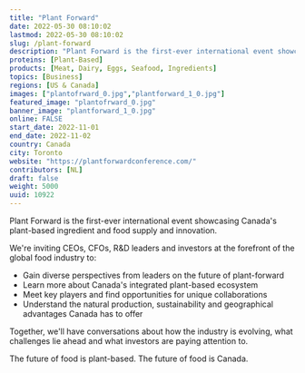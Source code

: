 ```yaml
---
title: "Plant Forward"
date: 2022-05-30 08:10:02
lastmod: 2022-05-30 08:10:02
slug: /plant-forward
description: "Plant Forward is the first-ever international event showcasing Canada’s plant-based ingredient and food supply and innovation.We're inviting CEOs, CFOs, R&D leaders and investors at the forefront of the global food industry to:"
proteins: [Plant-Based]
products: [Meat, Dairy, Eggs, Seafood, Ingredients]
topics: [Business]
regions: [US & Canada]
images: ["plantofrward_0.jpg","plantforward_1_0.jpg"]
featured_image: "plantofrward_0.jpg"
banner_image: "plantforward_1_0.jpg"
online: FALSE
start_date: 2022-11-01
end_date: 2022-11-02
country: Canada
city: Toronto
website: "https://plantforwardconference.com/"
contributors: [NL]
draft: false
weight: 5000
uuid: 10922
---
```

Plant Forward is the first-ever international event showcasing Canada's
plant-based ingredient and food supply and innovation.

We\'re inviting CEOs, CFOs, R&D leaders and investors at the forefront
of the global food industry to:

-   Gain diverse perspectives from leaders on the future of
    plant-forward
-   Learn more about Canada's integrated plant-based ecosystem
-   Meet key players and find opportunities for unique collaborations
-   Understand the natural production, sustainability and geographical
    advantages Canada has to offer

Together, we\'ll have conversations about how the industry is evolving,
what challenges lie ahead and what investors are paying attention to.

The future of food is plant-based. The future of food is Canada.
